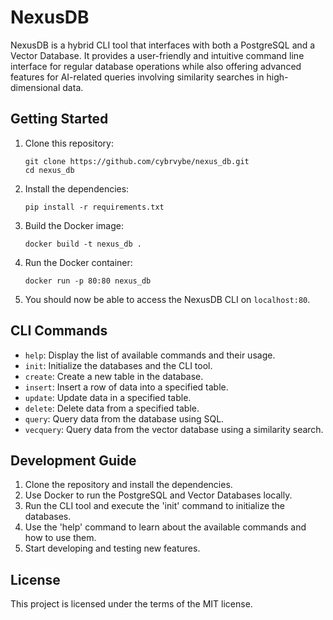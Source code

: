 # NexusDB

NexusDB is a hybrid CLI tool that interfaces with both a PostgreSQL and a Vector Database. It provides a user-friendly and intuitive command line interface for regular database operations while also offering advanced features for AI-related queries involving similarity searches in high-dimensional data.

## Getting Started

1. Clone this repository:

    ```
    git clone https://github.com/cybrvybe/nexus_db.git
    cd nexus_db
    ```

2. Install the dependencies:

    ```
    pip install -r requirements.txt
    ```

3. Build the Docker image:

    ```
    docker build -t nexus_db .
    ```

4. Run the Docker container:

    ```
    docker run -p 80:80 nexus_db
    ```

5. You should now be able to access the NexusDB CLI on `localhost:80`.

## CLI Commands

- `help`: Display the list of available commands and their usage.
- `init`: Initialize the databases and the CLI tool.
- `create`: Create a new table in the database.
- `insert`: Insert a row of data into a specified table.
- `update`: Update data in a specified table.
- `delete`: Delete data from a specified table.
- `query`: Query data from the database using SQL.
- `vecquery`: Query data from the vector database using a similarity search.

## Development Guide

1. Clone the repository and install the dependencies.
2. Use Docker to run the PostgreSQL and Vector Databases locally.
3. Run the CLI tool and execute the 'init' command to initialize the databases.
4. Use the 'help' command to learn about the available commands and how to use them.
5. Start developing and testing new features.

## License

This project is licensed under the terms of the MIT license.
